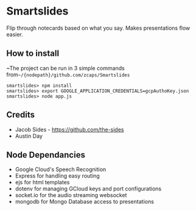 # Smartslides
Flip through notecards based on what you say. Makes presentations flow easier.

## How to install
~The project can be run in 3 simple commands from`~/{nodepath}/github.com/zcaps/Smartslides`
```
smartslides> npm install
smartslides> export GOOGLE_APPLICATION_CREDENTIALS=gcpAuthoKey.json
smartslides> node app.js
```
## Credits
* Jacob Sides - https://github.com/the-sides
* Austin Day

## Node Dependancies
* Google Cloud's Speech Recognition
* Express for handling easy routing
* ejs for html templates
* dotenv for managing GCloud keys and port configurations
* socket.io for the audio streaming websocket
* mongodb for Mongo Database access to presentations
	
